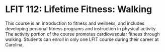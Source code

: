 # LFIT 112: Lifetime Fitness: Walking

This course is an introduction to fitness and wellness, and includes developing personal fitness programs and instruction in physical activity. The activity portion of the course promotes cardiovascular fitness through walking. Students can enroll in only one LFIT course during their career at Carolina.